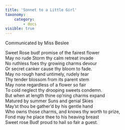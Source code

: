 ```yaml
---
title: 'Sonnet to a Little Girl'
taxonomy:
    category:
        - docs
visible: true
---
```


<div class="author">Communicated by Miss Beslee</div>
  
Sweet Rose bud! promise of the fairest flower  
May no rude Storm thy calm retreat invade  
No ruthless foes thy growing charms devour  
Or secret canker cause thy bloom to fade.  
May no rough hand untimely, rudely tear  
Thy tender blossom from its parent stem  
May none regardless of a flower so fair  
To cold neglect thy drooping sweets condemn.  
But when at length thine op’ning charms expand  
Matured by summer Suns and genial Skies  
May’st thou be gather’d by his gentle hand  
Who owns those charms, and knows thy worth to prize,  
Fond may he place thee to his heaving breast  
Sweet rose Bud! proud to hail so fair a guest.